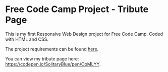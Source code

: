 # Free Code Camp Project - Tribute Page
This is my first Responsive Web Design project for Free Code Camp. Coded with HTML and CSS. 

The project requirements can be found <a href="https://learn.freecodecamp.org/responsive-web-design/responsive-web-design-projects/build-a-tribute-page/" target="blank">here</a>.

You can view my tribute page here: https://codepen.io/SolitaryBlue/pen/OoMLYY.
